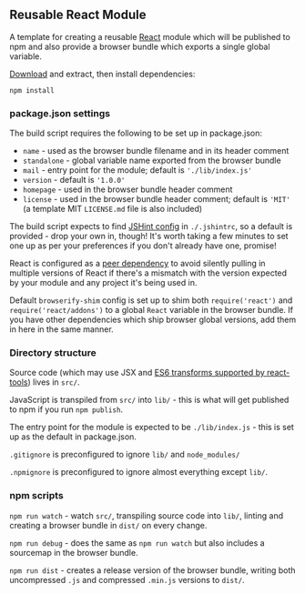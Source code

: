 ## Reusable React Module

A template for creating a reusable [React](http://facebook.github.io/react)
module which will be published to npm and also provide a browser bundle which
exports a single global variable.

[Download](https://github.com/insin/templates/archive/master.zip) and extract,
then install dependencies:

```
npm install
```

### package.json settings

The build script requires the following to be set up in package.json:

* `name` - used as the browser bundle filename and in its header comment
* `standalone` - global variable name exported from the browser bundle
* `mail` - entry point for the module; default is `'./lib/index.js'`
* `version` - default is `'1.0.0'`
* `homepage` - used in the browser bundle header comment
* `license` - used in the browser bundle header comment; default is `'MIT'` (a
  template MIT `LICENSE.md` file is also included)

The build script expects to find [JSHint config](http://jshint.com/docs/options/)
in `./.jshintrc`, so a default is provided - drop your own in, though! It's
worth taking a few minutes to set one up as per your preferences if you don't
already have one, promise!

React is configured as a [peer dependency](http://blog.nodejs.org/2013/02/07/peer-dependencies/)
to avoid silently pulling in multiple versions of React if there's a mismatch
with the version expected by your module and any project it's being used in.

Default `browserify-shim` config is set up to shim both `require('react')` and
`require('react/addons')` to a global `React` variable in the browser bundle. If
you have other dependencies which ship browser global versions, add them in here
in the same manner.

### Directory structure

Source code (which may use JSX and [ES6 transforms supported by react-tools](https://github.com/facebook/jstransform/tree/master/visitors))
lives in `src/`.

JavaScript is transpiled from `src/` into `lib/` - this is what will get
published to npm if you run `npm publish`.

The entry point for the module is expected to be `./lib/index.js` - this is set
up as the default in package.json.

`.gitignore` is preconfigured to ignore `lib/` and `node_modules/`

`.npmignore` is preconfigured to ignore almost everything except `lib/`.

### npm scripts

`npm run watch` - watch `src/`, transpiling source code into `lib/`, linting and
creating a browser bundle in `dist/` on every change.

`npm run debug` - does the same as `npm run watch` but also includes a sourcemap
in the browser bundle.

`npm run dist` - creates a release version of the browser bundle, writing both
uncompressed `.js` and compressed `.min.js` versions to `dist/`.
